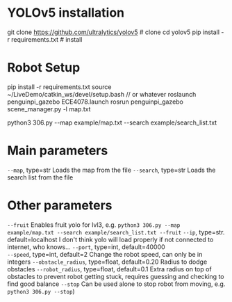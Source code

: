 # YOLOv5 installation
git clone https://github.com/ultralytics/yolov5  # clone
cd yolov5
pip install -r requirements.txt  # install


# Robot Setup
pip install -r requirements.txt
source ~/LiveDemo/catkin_ws/devel/setup.bash // or whatever
roslaunch penguinpi_gazebo ECE4078.launch
rosrun penguinpi_gazebo scene_manager.py -l map.txt

python3 306.py --map example/map.txt --search example/search_list.txt

# Main parameters
`--map`, type=str                               Loads the map from the file
`--search`, type=str                            Loads the search list from the file

# Other parameters
`--fruit`                                       Enables fruit yolo for lvl3, e.g. `python3 306.py --map example/map.txt --search example/search_list.txt --fruit`
`--ip`, type=str. default=localhost             I don't think yolo will load properly if not connected to internet, who knows...
`--port`, type=int, default=40000               
`--speed`, type=int, default=2                  Change the robot speed, can only be in integers
`--obstacle_radius`, type=float, default=0.20   Radius to dodge obstacles
`--robot_radius`, type=float, default=0.1       Extra radius on top of obstacles to prevent robot getting stuck, requires guessing and checking to find good balance
`--stop`                                        Can be used alone to stop robot from moving, e.g. `python3 306.py --stop`)